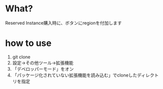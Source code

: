 # What?
Reserved Instance購入時に、ボタンにregionを付加します

# how to use
1. git clone
2. 設定->その他ツール->拡張機能
3. 「デベロッパーモード」をオン
4. 「パッケージ化されていない拡張機能を読み込む」でcloneしたディレクトリを指定
